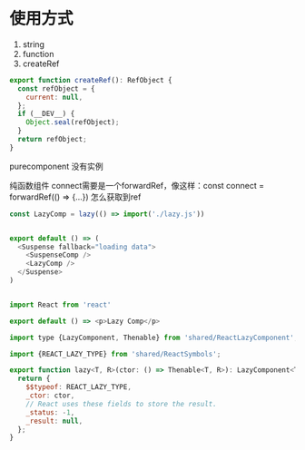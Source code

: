 #  使用方式

1. string 
2. function
3. createRef

```js
export function createRef(): RefObject {
  const refObject = {
    current: null,
  };
  if (__DEV__) {
    Object.seal(refObject);
  }
  return refObject;
}

```

purecomponent 没有实例

纯函数组件
connect需要是一个forwardRef，像这样：const connect = forwardRef(() => {...})
怎么获取到ref

```ts
const LazyComp = lazy(() => import('./lazy.js'))


export default () => (
  <Suspense fallback="loading data">
    <SuspenseComp />
    <LazyComp />
  </Suspense>
)


import React from 'react'

export default () => <p>Lazy Comp</p>

```


```js
import type {LazyComponent, Thenable} from 'shared/ReactLazyComponent';

import {REACT_LAZY_TYPE} from 'shared/ReactSymbols';

export function lazy<T, R>(ctor: () => Thenable<T, R>): LazyComponent<T> {
  return {
    $$typeof: REACT_LAZY_TYPE,
    _ctor: ctor,
    // React uses these fields to store the result.
    _status: -1,
    _result: null,
  };
}


```
